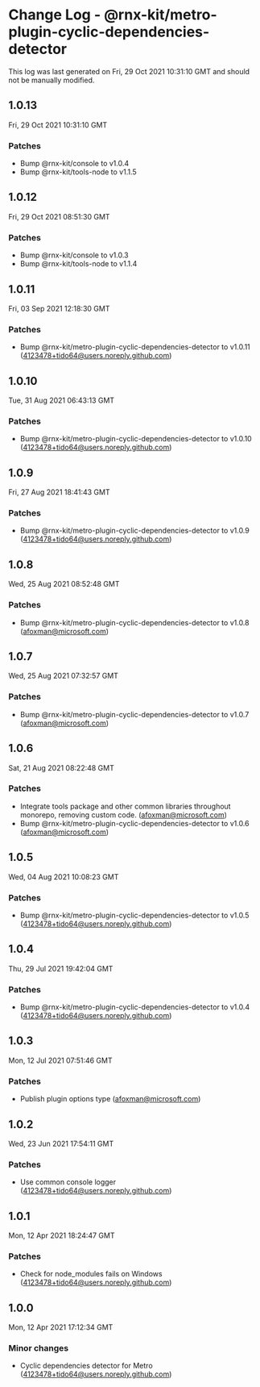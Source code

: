 # Change Log - @rnx-kit/metro-plugin-cyclic-dependencies-detector

This log was last generated on Fri, 29 Oct 2021 10:31:10 GMT and should not be manually modified.

<!-- Start content -->

## 1.0.13

Fri, 29 Oct 2021 10:31:10 GMT

### Patches

- Bump @rnx-kit/console to v1.0.4
- Bump @rnx-kit/tools-node to v1.1.5

## 1.0.12

Fri, 29 Oct 2021 08:51:30 GMT

### Patches

- Bump @rnx-kit/console to v1.0.3
- Bump @rnx-kit/tools-node to v1.1.4

## 1.0.11

Fri, 03 Sep 2021 12:18:30 GMT

### Patches

- Bump @rnx-kit/metro-plugin-cyclic-dependencies-detector to v1.0.11 (4123478+tido64@users.noreply.github.com)

## 1.0.10

Tue, 31 Aug 2021 06:43:13 GMT

### Patches

- Bump @rnx-kit/metro-plugin-cyclic-dependencies-detector to v1.0.10 (4123478+tido64@users.noreply.github.com)

## 1.0.9

Fri, 27 Aug 2021 18:41:43 GMT

### Patches

- Bump @rnx-kit/metro-plugin-cyclic-dependencies-detector to v1.0.9 (4123478+tido64@users.noreply.github.com)

## 1.0.8

Wed, 25 Aug 2021 08:52:48 GMT

### Patches

- Bump @rnx-kit/metro-plugin-cyclic-dependencies-detector to v1.0.8 (afoxman@microsoft.com)

## 1.0.7

Wed, 25 Aug 2021 07:32:57 GMT

### Patches

- Bump @rnx-kit/metro-plugin-cyclic-dependencies-detector to v1.0.7 (afoxman@microsoft.com)

## 1.0.6

Sat, 21 Aug 2021 08:22:48 GMT

### Patches

- Integrate tools package and other common libraries throughout monorepo, removing custom code. (afoxman@microsoft.com)
- Bump @rnx-kit/metro-plugin-cyclic-dependencies-detector to v1.0.6 (afoxman@microsoft.com)

## 1.0.5

Wed, 04 Aug 2021 10:08:23 GMT

### Patches

- Bump @rnx-kit/metro-plugin-cyclic-dependencies-detector to v1.0.5 (4123478+tido64@users.noreply.github.com)

## 1.0.4

Thu, 29 Jul 2021 19:42:04 GMT

### Patches

- Bump @rnx-kit/metro-plugin-cyclic-dependencies-detector to v1.0.4 (4123478+tido64@users.noreply.github.com)

## 1.0.3

Mon, 12 Jul 2021 07:51:46 GMT

### Patches

- Publish plugin options type (afoxman@microsoft.com)

## 1.0.2

Wed, 23 Jun 2021 17:54:11 GMT

### Patches

- Use common console logger (4123478+tido64@users.noreply.github.com)

## 1.0.1

Mon, 12 Apr 2021 18:24:47 GMT

### Patches

- Check for node_modules fails on Windows (4123478+tido64@users.noreply.github.com)

## 1.0.0

Mon, 12 Apr 2021 17:12:34 GMT

### Minor changes

- Cyclic dependencies detector for Metro (4123478+tido64@users.noreply.github.com)
